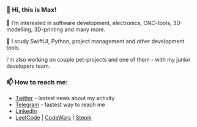 ### 👋 Hi, this is Max!
👀 I’m interested in software development, electronics, CNC-tools, 3D-modelling, 3D-printing and many more.

🌱 I srudy SwiftUI, Python, project management and other development tools.

I'm also working on couple pet-projects and one of them - with my junior developers team.
### 📫 How to reach me:
- [Twitter](https://twitter.com/immmax_25) - lastest news about my activity
- [Telegram](https://http://t.me/immmax) - fastest way to reach me
- [LinkedIn](https://www.linkedin.com/in/maxim-datskiy)
- [LeetCode](https://leetcode.com/immmax/) | [CodeWars](https://www.codewars.com/users/immmax) | [Stepik](https://stepik.org/users/525951056)

<!---
immmax/immmax is a ✨ special ✨ repository because its `README.md` (this file) appears on your GitHub profile.
You can click the Preview link to take a look at your changes.
--->

